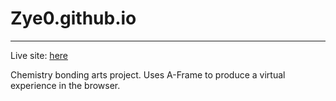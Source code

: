 # Zye0.github.io
***

Live site: [here](Zye0.github.io)

Chemistry bonding arts project. Uses A-Frame to produce a virtual experience in the browser.

